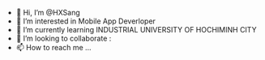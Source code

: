 - 👋 Hi, I’m @HXSang
- 👀 I’m interested in Mobile App Deverloper
- 🌱 I’m currently learning INDUSTRIAL UNIVERSITY OF HOCHIMINH CITY
- 💞️ I’m looking to collaborate :
- 📫 How to reach me ...

<!---
HXSang/HXSang is a ✨ special ✨ repository because its `README.md` (this file) appears on your GitHub profile.
You can click the Preview link to take a look at your changes.
--->

